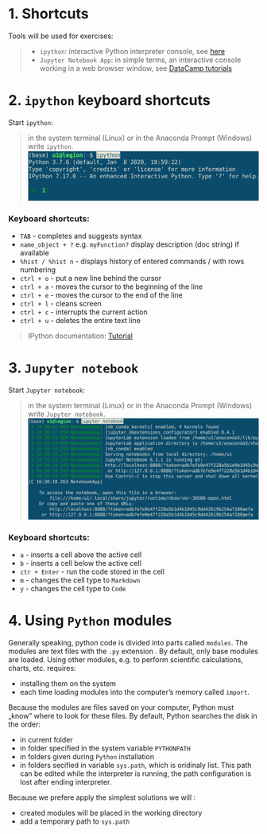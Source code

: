 # 1. Shortcuts

Tools will be used for exercises:

  >- `ipython`: interactive Python interpreter console, see [here](https://ipython.org/ipython-doc/stable/overview.html)
  > - `Jupyter Notebook App`: in simple terms, an interactive console working in a web browser window, see [DataCamp tutorials](https://www.datacamp.com/community/tutorials/tutorial-jupyter-notebook)




# 2. `ipython` keyboard shortcuts

Start `ipython`:

  > in the system terminal (Linux) or in the Anaconda Prompt (Windows) write `ipython`.
 ![Lunch ipython](./img/ipython.png)

### Keyboard shortcuts:

  - `TAB` - completes and suggests syntax  
  - `name_object + ?` e.g. `myFunction?` display description (doc string) if available
  - `%hist / %hist n` - displays history of entered commands / with rows numbering
  - `ctrl + o` - put a new line behind the cursor
  - `ctrl + a` - moves the cursor to the beginning of the line
  - `ctrl + e` - moves the cursor to the end of the line
  - `ctrl + l` - cleans screen
  - `ctrl + c` - interrupts the current action
  - `ctrl + u` - deletes the entire text line

> IPython documentation: [Tutorial](https://ipython.readthedocs.io/en/stable/interactive/index.html)



# 3. `Jupyter notebook`

Start `Jupyter notebook`:

  > in the system terminal (Linux) or in the Anaconda Prompt (Windows) write `Jupyter notebook`.
 ![Lunch jupyter](./img/jupyter.png)

### Keyboard shortcuts:

  - `a` - inserts a cell above the active cell
  - `b` - inserts a cell below the active cell
  - `ctr + Enter` - run the code stored in the cell
  - `m` - changes the cell type to `Markdown`
  - `y` - changes the cell type to `Code`
  



# 4. Using `Python` modules

Generally speaking, python code is divided into parts called `modules`. The modules are text files with the `.py` extension . By default, only base modules are loaded. Using other modules, e.g. to perform scientific calculations, charts, etc. requires:

  - installing them on the system
  - each time loading modules into the computer’s memory called `import`.  

Because the modules are files saved on your computer, Python must „know” where to look for these files. By
default, Python searches the disk in the order:  

  - in current folder
  - in folder specified in the system variable `PYTHONPATH`
  - in folders given during `Python` installation
  - in folders secified in variable `sys.path`, which is oridinaly list. This path can be edited while the interpreter
is running, the path configuration is lost after ending interpreter.


Because we prefere apply the simplest solutions we will :  

  - created modules will be placed in the working directory
  - add a temporary path to `sys.path`



